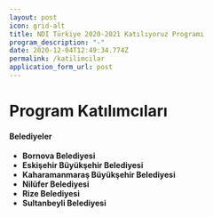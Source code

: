```yaml
---
layout: post
icon: grid-alt
title: NDI Türkiye 2020-2021 Katılıyoruz Programı
program_description: "-"
date: 2020-12-04T12:49:34.774Z
permalink: /katilimcilar
application_form_url: post
---
```

# **Program Katılımcıları**

#### Belediyeler



* **Bornova Belediyesi**
* **Eskişehir Büyükşehir Belediyesi**
* **Kaharamanmaraş Büyükşehir Belediyesi**
* **Nilüfer Belediyesi**
* **Rize Belediyesi**
* **Sultanbeyli Belediyesi**
